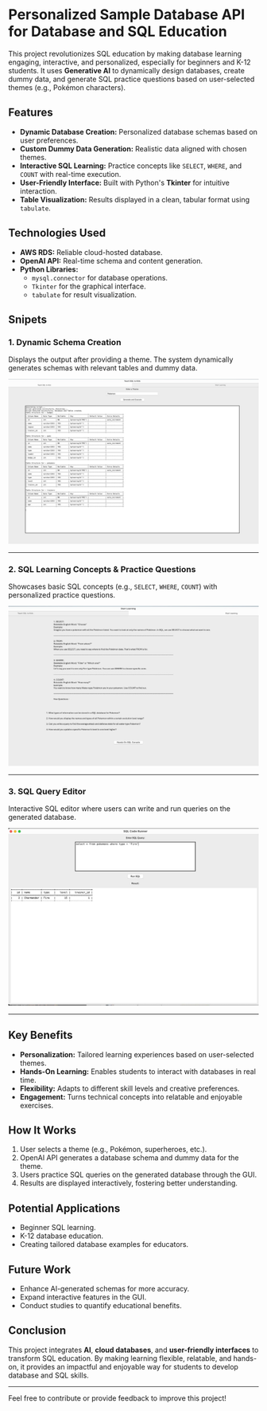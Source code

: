 # Personalized Sample Database API for Database and SQL Education

This project revolutionizes SQL education by making database learning engaging, interactive, and personalized, especially for beginners and K-12 students. It uses **Generative AI** to dynamically design databases, create dummy data, and generate SQL practice questions based on user-selected themes (e.g., Pokémon characters).

## Features
- **Dynamic Database Creation:** Personalized database schemas based on user preferences.
- **Custom Dummy Data Generation:** Realistic data aligned with chosen themes.
- **Interactive SQL Learning:** Practice concepts like `SELECT`, `WHERE`, and `COUNT` with real-time execution.
- **User-Friendly Interface:** Built with Python's **Tkinter** for intuitive interaction.
- **Table Visualization:** Results displayed in a clean, tabular format using `tabulate`.

## Technologies Used
- **AWS RDS:** Reliable cloud-hosted database.
- **OpenAI API:** Real-time schema and content generation.
- **Python Libraries:** 
  - `mysql.connector` for database operations.
  - `Tkinter` for the graphical interface.
  - `tabulate` for result visualization.

## Snipets

### 1. **Dynamic Schema Creation**
Displays the output after providing a theme. The system dynamically generates schemas with relevant tables and dummy data.  

![Dynamic Schema Creation](dynamic_table_creation.jpeg)

---

### 2. **SQL Learning Concepts & Practice Questions**
Showcases basic SQL concepts (e.g., `SELECT`, `WHERE`, `COUNT`) with personalized practice questions.  

![SQL Learning Concepts](sql_concepts.jpeg)

---

### 3. **SQL Query Editor**
Interactive SQL editor where users can write and run queries on the generated database.  

![SQL Query Editor](sql_editor.jpeg)

---

## Key Benefits
- **Personalization:** Tailored learning experiences based on user-selected themes.
- **Hands-On Learning:** Enables students to interact with databases in real time.
- **Flexibility:** Adapts to different skill levels and creative preferences.
- **Engagement:** Turns technical concepts into relatable and enjoyable exercises.

## How It Works
1. User selects a theme (e.g., Pokémon, superheroes, etc.).
2. OpenAI API generates a database schema and dummy data for the theme.
3. Users practice SQL queries on the generated database through the GUI.
4. Results are displayed interactively, fostering better understanding.

## Potential Applications
- Beginner SQL learning.
- K-12 database education.
- Creating tailored database examples for educators.

## Future Work
- Enhance AI-generated schemas for more accuracy.
- Expand interactive features in the GUI.
- Conduct studies to quantify educational benefits.

## Conclusion
This project integrates **AI**, **cloud databases**, and **user-friendly interfaces** to transform SQL education. By making learning flexible, relatable, and hands-on, it provides an impactful and enjoyable way for students to develop database and SQL skills.

---
Feel free to contribute or provide feedback to improve this project!
